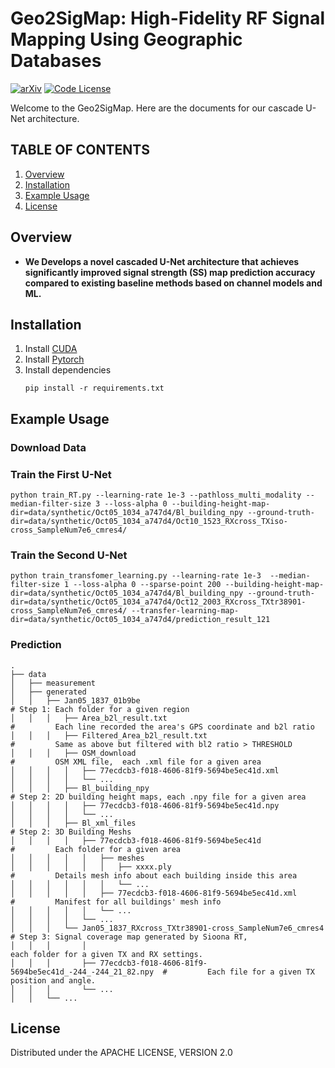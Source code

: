 # Geo2SigMap: High-Fidelity RF Signal Mapping Using Geographic Databases
[![arXiv](https://img.shields.io/badge/arXiv-2312.14303-green?color=FF8000?color=009922)](https://arxiv.org/abs/2312.14303)
[![Code License](https://img.shields.io/badge/Code%20License-Apache_2.0-yellow.svg)](https://github.com/dvlab-research/LongLoRA/blob/main/LICENSE)


Welcome to the Geo2SigMap. Here are the documents for our cascade U-Net architecture. 

## TABLE OF CONTENTS
1. [Overview](#overview)
2. [Installation](#installation)
3. [Example Usage](#example-usage)
4. [License](#license)

## Overview

* **We Develops a novel cascaded U-Net architecture that achieves significantly improved signal strength (SS) map prediction accuracy compared to existing baseline methods based on channel models and ML.**

   
## Installation

1. Install [CUDA](https://developer.nvidia.com/cuda-downloads)
2. Install [Pytorch](https://pytorch.org/get-started/locally/)
3. Install dependencies
   ```console
   pip install -r requirements.txt
   ```



## Example Usage

### Download Data


### Train the First U-Net

```console
python train_RT.py --learning-rate 1e-3 --pathloss_multi_modality --median-filter-size 3 --loss-alpha 0 --building-height-map-dir=data/synthetic/Oct05_1034_a747d4/Bl_building_npy --ground-truth-dir=data/synthetic/Oct05_1034_a747d4/Oct10_1523_RXcross_TXiso-cross_SampleNum7e6_cmres4/
```

### Train the Second U-Net

```console
python train_transfomer_learning.py --learning-rate 1e-3  --median-filter-size 1 --loss-alpha 0 --sparse-point 200 --building-height-map-dir=data/synthetic/Oct05_1034_a747d4/Bl_building_npy --ground-truth-dir=data/synthetic/Oct05_1034_a747d4/Oct12_2003_RXcross_TXtr38901-cross_SampleNum7e6_cmres4/ --transfer-learning-map-dir=data/synthetic/Oct05_1034_a747d4/prediction_result_121
```

### Prediction

    .
    ├── data
    │   ├── measurement
    │   ├── generated
    │   │   ├── Jan05_1837_01b9be                                                 # Step 1: Each folder for a given region
    │   │   │   ├── Area_b2l_result.txt                                           #         Each line recorded the area's GPS coordinate and b2l ratio
    │   │   │   ├── Filtered_Area_b2l_result.txt                                  #         Same as above but filtered with bl2 ratio > THRESHOLD
    │   │   │   ├── OSM_download                                                  #         OSM XML file,  each .xml file for a given area
    │   │   │   │   ├── 77ecdcb3-f018-4606-81f9-5694be5ec41d.xml                     
    │   │   │   │   └── ...
    │   │   │   ├── Bl_building_npy                                               # Step 2: 2D building height maps, each .npy file for a given area
    │   │   │   │   ├── 77ecdcb3-f018-4606-81f9-5694be5ec41d.npy                      
    │   │   │   │   └── ...
    │   │   │   ├── Bl_xml_files                                                  # Step 2: 3D Building Meshs
    │   │   │   │   ├── 77ecdcb3-f018-4606-81f9-5694be5ec41d                      #         Each folder for a given area   
    │   │   │   │   │   ├── meshes
    │   │   │   │   │   │   ├── xxxx.ply                                          #         Details mesh info about each building inside this area
    │   │   │   │   │   │   └── ...
    │   │   │   │   │   ├── 77ecdcb3-f018-4606-81f9-5694be5ec41d.xml              #         Manifest for all buildings' mesh info
    │   │   │   │   │   └── ...
    │   │   │   │   └── ...
    │   │   │   └── Jan05_1837_RXcross_TXtr38901-cross_SampleNum7e6_cmres4        # Step 3: Signal coverage map generated by Sioona RT, 
    │   │   │       │                                                                            each folder for a given TX and RX settings.
    │   │   │       ├── 77ecdcb3-f018-4606-81f9-5694be5ec41d_-244_-244_21_82.npy  #         Each file for a given TX position and angle.
    │   │   │       └── ...
    │   │   └── ...

    




## License

Distributed under the APACHE LICENSE, VERSION 2.0
